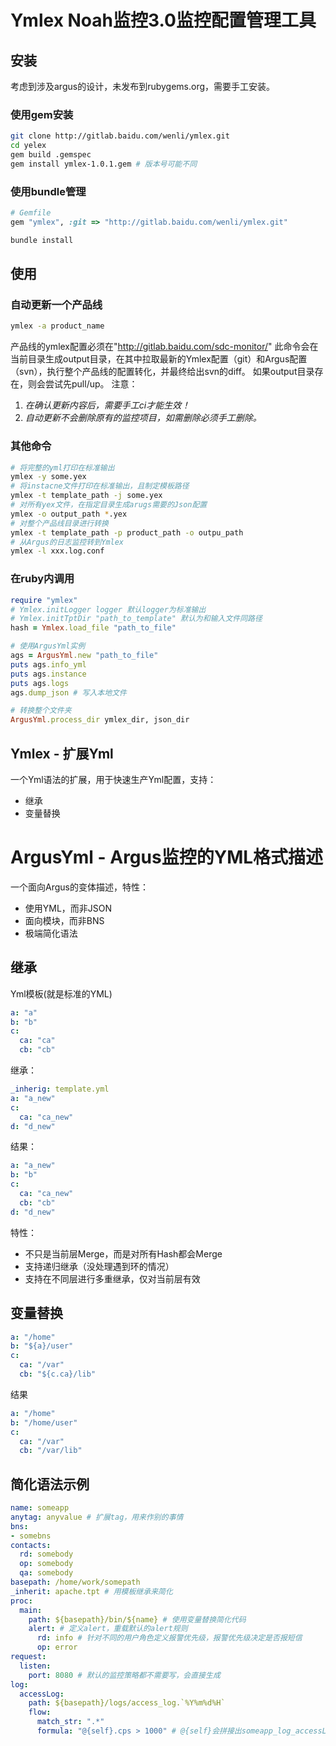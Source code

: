 # Ymlex Noah监控3.0监控配置管理工具
## 安装
考虑到涉及argus的设计，未发布到rubygems.org，需要手工安装。
### 使用gem安装
```bash
git clone http://gitlab.baidu.com/wenli/ymlex.git
cd yelex
gem build .gemspec
gem install ymlex-1.0.1.gem # 版本号可能不同
```
### 使用bundle管理
```ruby
# Gemfile
gem "ymlex", :git => "http://gitlab.baidu.com/wenli/ymlex.git"
```
```bash
bundle install 
```
## 使用
### 自动更新一个产品线
```bash
ymlex -a product_name
```
产品线的ymlex配置必须在"http://gitlab.baidu.com/sdc-monitor/"
此命令会在当前目录生成output目录，在其中拉取最新的Ymlex配置（git）和Argus配置（svn），执行整个产品线的配置转化，并最终给出svn的diff。
如果output目录存在，则会尝试先pull/up。
注意： 
1. *在确认更新内容后，需要手工ci才能生效！*
2. *自动更新不会删除原有的监控项目，如需删除必须手工删除。*
### 其他命令
```bash
# 将完整的yml打印在标准输出
ymlex -y some.yex
# 将instacne文件打印在标准输出，且制定模板路径
ymlex -t template_path -j some.yex 
# 对所有yex文件，在指定目录生成arugs需要的Json配置
ymlex -o output_path *.yex
# 对整个产品线目录进行转换
ymlex -t template_path -p product_path -o outpu_path
# 从Argus的日志监控转到Ymlex
ymlex -l xxx.log.conf
```
### 在ruby内调用
```ruby
require "ymlex"
# Ymlex.initLogger logger 默认logger为标准输出
# Ymlex.initTptDir "path_to_template" 默认为和输入文件同路径
hash = Ymlex.load_file "path_to_file"

# 使用ArgusYml实例
ags = ArgusYml.new "path_to_file"
puts ags.info_yml
puts ags.instance
puts ags.logs
ags.dump_json # 写入本地文件

# 转换整个文件夹
ArgusYml.process_dir ymlex_dir, json_dir
```

## Ymlex - 扩展Yml
一个Yml语法的扩展，用于快速生产Yml配置，支持：
* 继承
* 变量替换
# ArgusYml - Argus监控的YML格式描述
一个面向Argus的变体描述，特性：
* 使用YML，而非JSON
* 面向模块，而非BNS
* 极端简化语法
## 继承
Yml模板(就是标准的YML)
```yml
a: "a"
b: "b"
c: 
  ca: "ca"
  cb: "cb"
```
继承：
```yml
_inherig: template.yml
a: "a_new"
c: 
  ca: "ca_new"
d: "d_new"
```
结果：
```yml
a: "a_new"
b: "b"
c: 
  ca: "ca_new"
  cb: "cb"
d: "d_new"
```
特性：
* 不只是当前层Merge，而是对所有Hash都会Merge
* 支持递归继承（没处理遇到环的情况）
* 支持在不同层进行多重继承，仅对当前层有效
## 变量替换
```yml
a: "/home"
b: "${a}/user"
c: 
  ca: "/var"
  cb: "${c.ca}/lib"
```
结果
```yml
a: "/home"
b: "/home/user"
c: 
  ca: "/var"
  cb: "/var/lib"
```
## 简化语法示例
```yml
name: someapp
anytag: anyvalue # 扩展tag，用来作别的事情
bns:
- somebns
contacts:
  rd: somebody
  op: somebody
  qa: somebody
basepath: /home/work/somepath
_inherit: apache.tpt # 用模板继承来简化
proc:
  main:
    path: ${basepath}/bin/${name} # 使用变量替换简化代码
    alert: # 定义alert，重载默认的alert规则 
      rd: info # 针对不同的用户角色定义报警优先级，报警优先级决定是否报短信 
      op: error
request:
  listen:
    port: 8080 # 默认的监控策略都不需要写，会直接生成
log:
  accessLog:
    path: ${basepath}/logs/access_log.`%Y%m%d%H`
    flow:
      match_str: ".*"
      formula: "@{self}.cps > 1000" # @{self}会拼接出someapp_log_accessLog_flow
```

